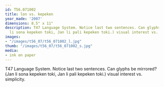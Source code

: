 ```yaml
---
id: T56.071002
title: lon vs. kepeken
year_made: '2007'
dimensions: 8.5" x 11"
description: T47 Language System. Notice last two sentences. Can glyphs be mirrored?(Jan
  li sona kepeken toki, Jan li pali kepeken toki.) visual interest vs. simplicity.
images:
- "/images/t56_07/t56_071002_l.jpg"
thumb: "/images/t56_07/t56_071002_s.jpg"
media:
- ink on paper
---
```


T47 Language System. Notice last two sentences. Can glyphs be mirrored?(Jan li sona kepeken toki, Jan li pali kepeken toki.) visual interest vs. simplicity.
